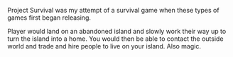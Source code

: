 Project Survival was my attempt of a survival game when these types of games first began releasing. 

Player would land on an abandoned island and slowly work their way up to turn the island into a home. You would then be able to contact the outside world and trade and hire people to live on your island. Also magic.